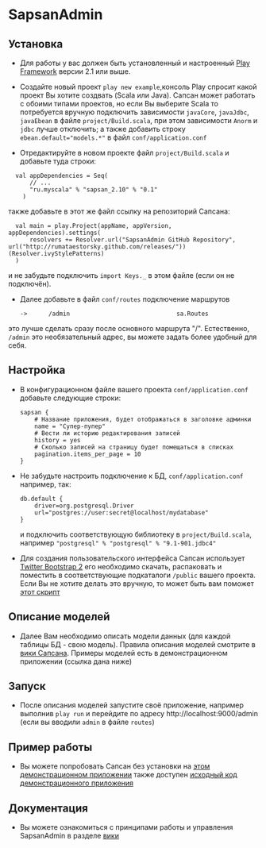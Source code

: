 # SapsanAdmin


## Установка

* Для работы у вас должен быть установленный и настроенный [Play Framework](http://www.playframework.org/) версии 2.1 или выше.

* Создайте новый проект `play new example`,консоль Play спросит какой проект Вы хотите создвать (Scala или Java).
  Сапсан может работать с обоими типами проектов, но если Вы выберите Scala то потребуется вручную подключить
  зависимости `javaCore`, `javaJdbc`, `javaEbean` в файле `project/Build.scala`, при этом зависимости
  `Anorm` и `jdbc` лучше отключить;
  а также добавить строку `ebean.default="models.*"` в файл `conf/application.conf`

* Отредактируйте в новом проекте файл `project/Build.scala` и добавьте туда строки:
```
  val appDependencies = Seq(
      // ...
      "ru.myscala" % "sapsan_2.10" % "0.1"
    )
```
  также добавьте в этот же файл ссылку на репозиторий Сапсана:
```
  val main = play.Project(appName, appVersion, appDependencies).settings(
      resolvers += Resolver.url("SapsanAdmin GitHub Repository", url("http://rumataestorsky.github.com/releases/"))(Resolver.ivyStylePatterns)
  )
```
  и не забудьте подключить `import Keys._` в этом файле (если он не подключён).

* Далее добавьте в файл `conf/routes` подключение маршрутов
    ```
    ->      /admin                              sa.Routes
    ```
 это лучше сделать сразу после основного маршрута "/".
 Естественно, `/admin` это необязательный адрес, вы можете задать более удобный для себя.


## Настройка

* В конфигурационном файле вашего проекта `conf/application.conf` добавьте следующие строки:

    ```
    sapsan {
        # Название приложения, будет отображаться в заголовке админки
        name = "Супер-пупер"
        # Вести ли историю редактирования записей
        history = yes
        # Сколько записей на страницу будет помещаться в списках
        pagination.items_per_page = 10
    }
    ```

* Не забудьте настроить подключение к БД, `conf/application.conf` например, так:
    ```
    db.default {
        driver=org.postgresql.Driver
        url="postgres://user:secret@localhost/mydatabase"
    }
    ```
  и подключить соответствующую библиотеку в `project/Build.scala`, например
  `"postgresql" % "postgresql" % "9.1-901.jdbc4"`

* Для создания пользовательского интерфейса Сапсан использует [Twitter Bootstrap 2](http://getbootstrap.com/2.3.2/)
  его необходимо скачать, распаковать и поместить в соответствующие подкаталоги `/public` вашего проекта.
  Если Вы не хотите делать это вручную, то может быть вам поможет [этот скрипт]()

## Описание моделей

* Далее Вам необходимо описать модели данных (для каждой таблицы БД - свою модель).
  Правила описания моделей смотрите в [вики Сапсана](./../../wiki/Shortinfoebeanmodels).
  Примеры моделей есть в демонстрационном приложении (ссылка дана ниже)

## Запуск

* После описания моделей запустите своё приложение, например выполнив `play run`
  и перейдите по адресу http://localhost:9000/admin (если вы вводили `admin` в файле `routes`)


## Пример работы

* Вы можете попробовать Сапсан без установки на [этом демонстрационном приложении](http://sapsan-demo.herokuapp.com/)
  также доступен [исходный код демонстрационного приложения](https://github.com/RumataEstorsky/SapsanDemo)


## Документация

* Вы можете ознакомиться с принципами работы и управления SapsanAdmin в разделе [вики](./../../wiki/)